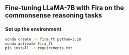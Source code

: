 ## Fine-tuning LLaMA-7B with Fira on the commonsense reasoning tasks

### Set up the environment
```bash
conda create -n fira_ft python=3.10
conda activate fira_ft
pip install -r requirements.txt
```